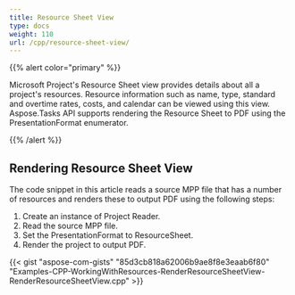 ```yaml
---
title: Resource Sheet View
type: docs
weight: 110
url: /cpp/resource-sheet-view/
---
```


{{% alert color="primary" %}} 

Microsoft Project's Resource Sheet view provides details about all a project's resources. Resource information such as name, type, standard and overtime rates, costs, and calendar can be viewed using this view. Aspose.Tasks API supports rendering the Resource Sheet to PDF using the PresentationFormat enumerator.

{{% /alert %}} 
## **Rendering Resource Sheet View**
The code snippet in this article reads a source MPP file that has a number of resources and renders these to output PDF using the following steps:

1. Create an instance of Project Reader.
1. Read the source MPP file.
1. Set the PresentationFormat to ResourceSheet.
1. Render the project to output PDF.

{{< gist "aspose-com-gists" "85d3cb818a62006b9ae8f8e3eaab6f80" "Examples-CPP-WorkingWithResources-RenderResourceSheetView-RenderResourceSheetView.cpp" >}}

